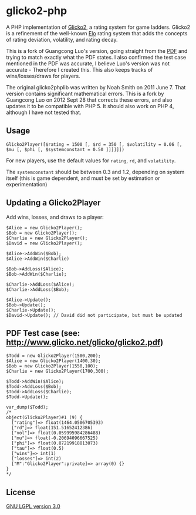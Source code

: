 glicko2-php
===========

A PHP implementation of [Glicko2][1], a rating system for game ladders.
Glicko2 is a refinement of the well-known [Elo][2] rating system that adds
the concepts of rating deviation, volatility, and rating decay.

This is a fork of Guangcong Luo's version, going straight from the [PDF][3] and trying
to match exactly what the PDF states. I also confirmed the test case mentioned
in the PDF was accurate, I believe Luo's version was not accurate - Therefore
I created this. This also keeps tracks of wins/losses/draws for players.

The original glicko2phplib was written by Noah Smith on 2011 June 7. That
version contains significant mathematical errors. This is a fork by Guangcong
Luo on 2012 Sept 28 that corrects these errors, and also updates it to be
compatible with PHP 5. It should also work on PHP 4, although I have not
tested that.

 [1]: http://en.wikipedia.org/wiki/Glicko_rating_system
 [2]: http://en.wikipedia.org/wiki/Elo_rating_system
 [3]: http://www.glicko.net/glicko/glicko2.pdf

Usage
-----

	Glicko2Player([$rating = 1500 [, $rd = 350 [, $volatility = 0.06 [, $mu [, $phi [, $systemconstant = 0.50 ]]]]]])

For new players, use the default values for `rating`, `rd`, and `volatility`.

The `systemconstant` should be between 0.3 and 1.2, depending on system itself
(this is game dependent, and must be set by estimation or experimentation)

Updating a Glicko2Player
------------------------

Add wins, losses, and draws to a player:

	$Alice = new Glicko2Player();
	$Bob = new Glicko2Player();
	$Charlie = new Glicko2Player();
	$David = new Glicko2Player();

	$Alice->AddWin($Bob);
	$Alice->AddWin($Charlie)

	$Bob->AddLoss($Alice);
	$Bob->AddWin($Charlie);

	$Charlie->AddLoss($Alice);
	$Charlie->AddLoss($Bob);

	$Alice->Update();
	$Bob->Update();
	$Charlie->Update();
	$David->Update(); // David did not participate, but must be updated


PDF Test case (see: http://www.glicko.net/glicko/glicko2.pdf)
------------------------

    $Todd = new Glicko2Player(1500,200);
    $Alice = new Glicko2Player(1400,30);
    $Bob = new Glicko2Player(1550,100);
    $Charlie = new Glicko2Player(1700,300);

    $Todd->AddWin($Alice);
    $Todd->AddLoss($Bob);
    $Todd->AddLoss($Charlie);
    $Todd->Update();

    var_dump($Todd);
    /*
    object(Glicko2Player)#1 (9) {
      ["rating"]=> float(1464.0506705393)
      ["rd"]=> float(151.51652412386)
      ["vol"]=> float(0.059995984286488)
      ["mu"]=> float(-0.20694096667525)
      ["phi"]=> float(0.87219918813073)
      ["tau"]=> float(0.5)
      ["wins"]=> int(1)
      ["losses"]=> int(2)
      ["M":"Glicko2Player":private]=> array(0) {}
    }
    */

License
-------

[GNU LGPL version 3.0][4]

 [4]: http://www.gnu.org/copyleft/lesser.html
